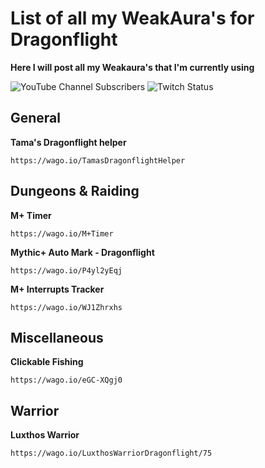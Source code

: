 # List of all my WeakAura's for Dragonflight
  **Here I will post all my Weakaura's that I'm currently using**

![YouTube Channel Subscribers](https://img.shields.io/youtube/channel/subscribers/UCY_LsfkMQS--TVMvGl90rNA?style=social)
![Twitch Status](https://img.shields.io/twitch/status/xscarlife?style=social)
## General

**Tama's Dragonflight helper**
```
https://wago.io/TamasDragonflightHelper
```

## Dungeons & Raiding
**M+ Timer**
```
https://wago.io/M+Timer
```

**Mythic+ Auto Mark - Dragonflight**
```
https://wago.io/P4yl2yEqj
```

**M+ Interrupts Tracker**
```
https://wago.io/WJ1Zhrxhs
```
## Miscellaneous
**Clickable Fishing**
```
https://wago.io/eGC-XQgj0
```
## Warrior
**Luxthos Warrior**
```
https://wago.io/LuxthosWarriorDragonflight/75
```
